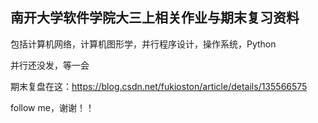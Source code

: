 ## 南开大学软件学院大三上相关作业与期末复习资料

包括计算机网络，计算机图形学，并行程序设计，操作系统，Python

并行还没发，等一会

期末复盘在这：https://blog.csdn.net/fukioston/article/details/135566575

follow me，谢谢！！
